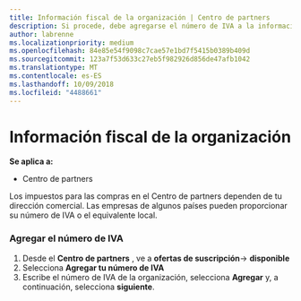 ```yaml
---
title: Información fiscal de la organización | Centro de partners
description: Si procede, debe agregarse el número de IVA a la información de tu organización
author: labrenne
ms.localizationpriority: medium
ms.openlocfilehash: 84e85e54f9098c7cae57e1bd7f5415b0389b409d
ms.sourcegitcommit: 123a7f53d633c27eb5f982926d856de47afb1042
ms.translationtype: MT
ms.contentlocale: es-ES
ms.lasthandoff: 10/09/2018
ms.locfileid: "4488661"
---
```

# <a name="organization-tax-information"></a>Información fiscal de la organización

**Se aplica a:**

-  Centro de partners

Los impuestos para las compras en el Centro de partners dependen de tu dirección comercial. Las empresas de algunos países pueden proporcionar su número de IVA o el equivalente local.

### <a name="add-your-vat-id"></a>Agregar el número de IVA

1.  Desde el **Centro de partners** , ve a **ofertas de suscripción**-> **disponible**
2.  Selecciona **Agregar tu número de IVA**
3.  Escribe el número de IVA de la organización, selecciona **Agregar** y, a continuación, selecciona **siguiente**.





 




